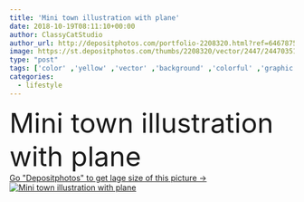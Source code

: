 ```yaml
---
title: 'Mini town illustration with plane'
date: 2018-10-19T08:11:10+00:00
author: ClassyCatStudio
author_url: http://depositphotos.com/portfolio-2208320.html?ref=64678756
image: https://st.depositphotos.com/thumbs/2208320/vector/2447/24470351/api_thumb_450.jpg?forcejpeg=true
type: "post"
tags: ['color' ,'yellow' ,'vector' ,'background' ,'colorful' ,'graphic' ,'illustration' ,'design' ,'painting' ,'sky' ,'beautiful' ,'greeting' ,'business' ,'art' ,'sun' ,'outdoors' ,'scene' ,'abstract' ,'warm' ,'tree' ,'style' ,'old' ,'vintage' ,'cartoon' ,'architecture' ,'city' ,'construction' ,'downtown' ,'house' ,'tall' ,'tower' ,'urban' ,'hold' ,'lifestyle' ,'street' ,'narrow' ,'clouds' ,'built' ,'cityscape' ,'town' ,'capital' ,'ancient' ,'buildings' ,'plane' ,'mini town' ]
categories: 
  - lifestyle
---
```

<div aling="center">
            <font size="60"> Mini town illustration with plane</font>   
</div>
<div>
    <a href='https://depositphotos.com/24470351/stock-illustration-mini-town-illustration-plane.html?ref=64678756' target=_blank > Go "Depositphotos" to get lage size of this picture ->
        <img href='https://depositphotos.com/24470351/stock-illustration-mini-town-illustration-plane.html?ref=64678756' src='https://st.depositphotos.com/2208320/2447/v/950/depositphotos_24470351-stock-illustration-mini-town-illustration-plane.jpg?forcejpeg=true' alt='Mini town illustration with plane' >
    </a>
</div>
